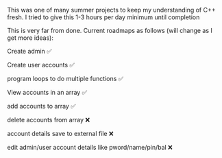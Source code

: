 This was one of many summer projects to keep my understanding of C++ fresh. I tried to give this 1-3 hours per day minimum until completion 


This is very far from done. Current roadmaps as follows (will change as I get more ideas):


Create admin ✅


Create user accounts ✅


program loops to do multiple functions ✅


View accounts in an array ✅


add accounts to array ✅


delete accounts from array ❌


account details save to external file ❌


edit admin/user account details like pword/name/pin/bal ❌



